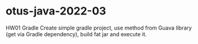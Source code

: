 # otus-java-2022-03

HW01 Gradle
Create simple gradle project, use method from Guava library (get via Gradle dependency), build fat jar and execute it.
